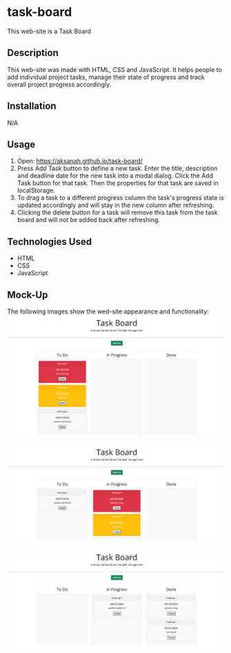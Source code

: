 # task-board
This web-site is a Task Board

## Description
This web-site was made with HTML, CSS and JavaScript.
It helps people to add individual project tasks, manage their state of progress and track overall project progress accordingly.

## Installation
N/A

## Usage
1. Open:  https://aksanah.github.io/task-board/
2. Press Add Task button to define a new task. Enter the title, description and deadline date for the new task into a modal dialog. Click the Add Task button for that task. Then the properties for that task are saved in localStorage.
3. To drag a task to a different progress column the task's progress state is updated accordingly and will stay in the new column after refreshing.
4. Clicking the delete button for a task will remove this task from the task board and will not be added back after refreshing.

## Technologies Used
- HTML
- CSS
- JavaScript

## Mock-Up
The following images show the wed-site appearance and functionality:
![Getting Started](./assets/images/task-board_todo.png)

![Getting Started](./assets/images/task-board_inprogress.png)

![Getting Started](./assets/images/task-board_done.png)
